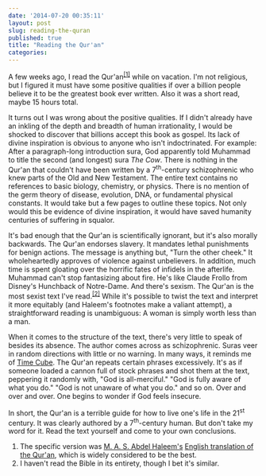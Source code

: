 ```yaml
---
date: '2014-07-20 00:35:11'
layout: post
slug: reading-the-quran
published: true
title: "Reading the Qur'an"
categories:
---
```


A few weeks ago, I read the Qur'an<sup>[\[1\]](#ref_1)</sup> while on vacation. I'm not religious, but I figured it must have some positive qualities if over a billion people believe it to be the greatest book ever written. Also it was a short read, maybe 15 hours total.

It turns out I was wrong about the positive qualities. If I didn't already have an inkling of the depth and breadth of human irrationality, I would be shocked to discover that billions accept this book as gospel. Its lack of divine inspiration is obvious to anyone who isn't indoctrinated. For example: After a paragraph-long introduction sura, God apparently told Muhammad to title the second (and longest) sura *The Cow*. There is nothing in the Qur'an that couldn't have been written by a 7<sup>th</sup>-century schizophrenic who knew parts of the Old and New Testament. The entire text contains no references to basic biology, chemistry, or physics. There is no mention of the germ theory of disease, evolution, DNA, or fundamental physical constants. It would take but a few pages to outline these topics. Not only would this be evidence of divine inspiration, it would have saved humanity centuries of suffering in squalor.

It's bad enough that the Qur'an is scientifically ignorant, but it's also morally backwards. The Qur'an endorses slavery. It mandates lethal punishments for benign actions. The message is anything but, "Turn the other cheek." It wholeheartedly approves of violence against unbelievers. In addition, much time is spent gloating over the horrific fates of infidels in the afterlife. Muhammad can't stop fantasizing about fire. He's like Claude Frollo from Disney's Hunchback of Notre-Dame. And there's sexism. The Qur'an is the most sexist text I've read.<sup>[\[2\]](#ref_2)</sup> While it's possible to twist the text and interpret it more equitably (and Haleem's footnotes make a valiant attempt), a straightforward reading is unambiguous: A woman is simply worth less than a man.

When it comes to the structure of the text, there's very little to speak of besides its absence. The author comes across as schizophrenic. Suras veer in random directions with little or no warning. In many ways, it reminds me of [Time Cube](http://en.wikipedia.org/wiki/Time_Cube). The Qur'an repeats certain phrases excessively. It's as if someone loaded a cannon full of stock phrases and shot them at the text, peppering it randomly with, "God is all-merciful." "God is fully aware of what you do." "God is not unaware of what you do." and so on. Over and over and over. One begins to wonder if God feels insecure.

In short, the Qur'an is a terrible guide for how to live one's life in the 21<sup>st</sup> century. It was clearly authored by a 7<sup>th</sup>-century human. But don't take my word for it. Read the text yourself and come to your own conclusions.

1. <span id="ref_1"></span>The specific version was [M. A. S. Abdel Haleem's](http://en.wikipedia.org/wiki/Muhammad_Abdel-Haleem) [English translation of the Qur'an](http://www.amazon.com/Quran-Oxford-Worlds-Classics-ebook/dp/B001ODEPPI/), which is widely considered to be the best.
2. <span id="ref_2"></span>I haven't read the Bible in its entirety, though I bet it's similar.
